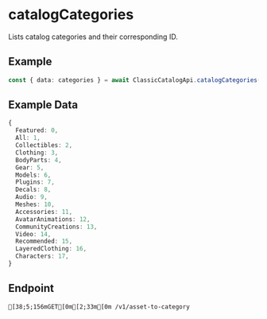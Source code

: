 
# catalogCategories
Lists catalog categories and their corresponding ID.



## Example
```ts copy showLineNumbers
const { data: categories } = await ClassicCatalogApi.catalogCategories(); 
```


## Example Data
```ts copy showLineNumbers
{
  Featured: 0,
  All: 1,
  Collectibles: 2,
  Clothing: 3,
  BodyParts: 4,
  Gear: 5,
  Models: 6,
  Plugins: 7,
  Decals: 8,
  Audio: 9,
  Meshes: 10,
  Accessories: 11,
  AvatarAnimations: 12,
  CommunityCreations: 13,
  Video: 14,
  Recommended: 15,
  LayeredClothing: 16,
  Characters: 17,
} 
```


## Endpoint
```ansi
[38;5;156mGET[0m[2;33m[0m /v1/asset-to-category
```
  
